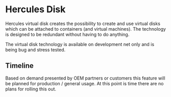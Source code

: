 # Hercules Disk

Hercules virtual disk creates the possibility to create and use virtual disks which can be attached to containers (and virtual machines).  The technology is designed to be redundant without having to do anything.

The virtual disk technology is  available on development net only and is being bug and stress tested.  

## Timeline

Based on demand presented by OEM partners or customers this feature will be planned for production / general usage.  At this point is time there are no plans for rolling this out.
